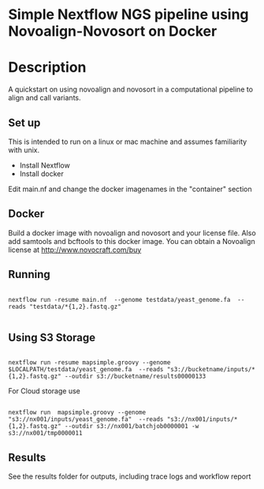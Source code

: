# Simple Nextflow NGS pipeline using Novoalign-Novosort on Docker


Description
============

A quickstart on using novoalign and novosort in a computational pipeline to align and call variants.


Set up
------

This is intended to run on a linux or mac machine and assumes familiarity with unix.

* Install Nextflow
* Install docker


Edit main.nf and change the docker imagenames in the "container" section


Docker
-------------------

Build a docker image with novoalign and novosort and your license file. Also add samtools and bcftools to this docker image.
You can obtain a Novoalign license at http://www.novocraft.com/buy

Running
----------

```sh}

nextflow run -resume main.nf  --genome testdata/yeast_genome.fa  --reads "testdata/*{1,2}.fastq.gz"


```

Using S3 Storage
------------------

```{sh}

nextflow run -resume mapsimple.groovy --genome $LOCALPATH/testdata/yeast_genome.fa  --reads "s3://bucketname/inputs/*{1,2}.fastq.gz" --outdir s3://bucketname/results00000133

```


For Cloud storage use

```{sh}

nextflow run  mapsimple.groovy --genome "s3://nx001/inputs/yeast_genome.fa"  --reads "s3://nx001/inputs/*{1,2}.fastq.gz" --outdir s3://nx001/batchjob0000001 -w s3://nx001/tmp0000011

```

Results
----------

See the results folder for outputs, including trace logs and workflow report







